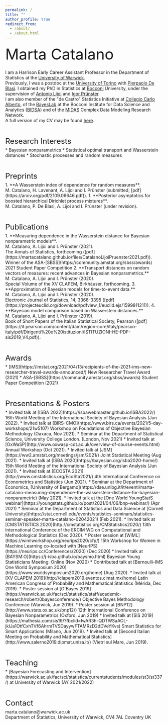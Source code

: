 ```yaml
---
permalink: /
title: ""
author_profile: true
redirect_from: 
  - /about/
  - /about.html
---
```



<p style = "margin-bottom:20px;"><font  size="7" >  Marta Catalano <br> </font> </p>
  
  
I am a Harrison Early Career Assistant Professor in the Department of Statistics at the [University of Warwick](https://warwick.ac.uk/fac/sci/statistics/). <br> 
Previously, I was a postdoc at the [University of Torino](https://www.esomas.unito.it/do/home.pl)  with [Pierpaolo De Blasi](https://sites.google.com/a/carloalberto.org/pdeblasi/). I  obtained my PhD in Statistics at [Bocconi](https://www.unibocconi.eu/wps/wcm/connect/Bocconi/SitoPubblico_EN/Navigation+Tree/Home/Faculty+and+Research/Departments/Decision+Sciences/) University, under the supervision of [Antonio Lijoi](http://mypage.unibocconi.it/antoniolijoi/) and [Igor Prünster](http://didattica.unibocconi.it/mypage/index.php?IdUte=187032&cognome=PRUENSTER&nome=IGOR&urlBackMy=). <br> 
I am also member of the "de Castro" Statistics Initiative at [Collegio Carlo Alberto](https://www.carloalberto.org/research/statistics-initiative/), of the [BayesLab](https://www.bayeslab.unibocconi.eu/wps/wcm/connect/Cdr/Bayeslab/Home) at the Bocconi Institute for Data Science and Analytics ([BIDSA](https://www.bidsa.unibocconi.eu/wps/wcm/connect/Site/Bidsa/Home)) and of the [MIDAS](https://midas.mat.uc.cl/network/) Complex Data Modeling Research Network.<br> 
A full version of my CV may be found [here](https://martacatalano.github.io/files/MartaCatalano_CV_Sep2021.pdf).

<p style = "margin-bottom:5px;"> <font size="5" > <br>  Research Interests  </font></p>
* Bayesian nonparametrics 
* Statistical optimal transport and Wasserstein distances
* Stochastic processes and random measures


<p style = "margin-bottom:5px;"> <font size="5" > <br> Preprints  </font></p>
1.  **A Wasserstein index of dependence for random measures**. <br>
M. Catalano, H. Lavenant, A. Lijoi and I. Prünster (submitted, [pdf](https://arxiv.org/pdf/2109.06646.pdf)).
1.  **Posterior asymptotics for boosted hierarchical Dirichlet process mixtures**. <br>
M. Catalano, P. De Blasi, A. Lijoi and I. Prünster (under revision).


<p style = "margin-bottom:5px;"> <font size="5" > <br> Publications  </font></p>
1.  **Measuring dependence in the Wasserstein distance for Bayesian nonparametric models**. <br> 
M. Catalano, A. Lijoi and I. Prünster (2021).<br>
The Annals of Statistics, forthcoming ([pdf](https://martacatalano.github.io/files/CatalanoLijoiPruenster2021.pdf)). <br>
Winner of the ASA-[SBSS](https://community.amstat.org/sbss/awards) 2021 Student Paper Competition
2. **Transport distances on random vectors of measures: recent advances in Bayesian nonparametrics.** <br>
M. Catalano, A. Lijoi and I. Prünster (2020). <br>
Special Volume of the XV CLAPEM, Birkhäuser, forthcoming.
3.  **Approximation of Bayesian models for time-to-event data.** <br>
M. Catalano, A. Lijoi and I. Prünster (2020). <br>
Electronic Journal of Statistics, 14, 3366-3395 ([pdf](https://projecteuclid.org/download/pdfview_1/euclid.ejs/1599811211)).
4.  **Bayesian model comparison based on Wasserstein distances.** <br>
M. Catalano, A. Lijoi and I. Prünster (2019). <br>
Book of Short Papers of the Italian Statistical Society, Pearson ([pdf](https://it.pearson.com/content/dam/region-core/italy/pearson-italy/pdf/Dirigenti%20e%20istituzioni/ISTITUZIONI-HE-PDF-sis2019_V4.pdf)).

<p style = "margin-bottom:5px;"> <font size="5" > <br> Awards  </font></p>
* [IMS](https://imstat.org/2021/04/13/recipients-of-the-2021-ims-new-researcher-travel-awards-announced/) New Researcher Travel Award (2021)
* ASA-[SBSS](https://community.amstat.org/sbss/awards) Student Paper Competition (2021)

<p style = "margin-bottom:5px;"> <font size="5" > <br> Presentations & Posters  </font></p>
* Invited talk at [ISBA 2022](https://isbawebmaster.github.io/ISBA2022/) 16th World Meeting of the International Society of Bayesian Analysis (Jun 2022).
* Invited talk at [BIRS-CMO](https://www.birs.ca/events/2021/5-day-workshops/21w5107) Workshop on Foundations of Objective Bayesian Methodology (Oaxaca, Nov 2021).
* Seminar at the Department of Statistical Science, University College London. (London, Nov 2021)
* Invited talk at [OxWaSP](http://www.oxwasp-cdt.ac.uk/overview-of-course-events.html) Annual Workshop (Oct 2021).
* Invited talk at [JSM](https://ww2.amstat.org/meetings/jsm/2021/) Joint Statistical Meeting (Aug 2021).
* Invited talk at [ISBA 2020](https://bayesian.org/isba2020-home/) 15th World Meeting of the International Society of Bayesian Analysis (Jun 2021).
* Invited talk at [ECOSTA 2021](http://www.cmstatistics.org/EcoSta2021/)  4th International Conference on Econometrics and Statistics (Jun 2021).
* Seminar at the Department of Economics, [University of Bergamo](https://dse.unibg.it/it/eventi/marta-catalano-measuring-dependence-the-wasserstein-distance-for-bayesian-nonparametric) (May 2021).
* Invited talk at the [One World YoungStatS webinar](https://youngstats.github.io/post/2021/04/06/bnp-webinar/) (Apr 2021)
* Seminar at the Department of Statistics and Data Science at [Cornell University](https://stat.cornell.edu/events/statistics-seminars/statistics-seminar-speaker-marta-catalano-02042021) (Feb 2021).
* Invited talk at [CMSTATISTICS 2020](http://cmstatistics.org/CMStatistics2020/) 13th International Conference of the ERCIM WG on Computational and Methodological Statistics (Dec 2020).
* Poster session at [WiML](https://wimlworkshop.org/neurips2020/cfp/) 15th Workshop for Women in Machine Learning co-located with [NeurIPS](https://neurips.cc/Conferences/2020) (Dec 2020)
* Invited talk at [BAYSM:O](https://j-isba.github.io/baysmo.html) Bayesian Young Statisticians Meeting: Online (Nov 2020)
* Contributed talk at [Bernoulli-IMS One World Symposium 2020](https://www.worldsymposium2020.org/home) (Aug 2020).
* Invited talk at [XV CLAPEM 2019](http://clapem2019.eventos.cimat.mx/home) Latin American Congress of Probability and Mathematical Statistics (Mérida, Dec 2019).
* Poster session at [O'Bayes 2019](https://warwick.ac.uk/fac/sci/statistics/staff/academic-research/robert/0bayesconference/) Objective Bayes Methodology Conference (Warwick, Jun 2019).
* Poster session at [BNP12](http://www.stats.ox.ac.uk/bnp12/) 12th International Conference on Bayesian Nonparametrics (Oxford, Jun 2019)
* Invited talk at [SIS 2019](https://mathesia.com/sis19/?fbclid=IwAR3h-QDTWSaAOL-jkIJa1OtfCxhTVf6AhrmTVSDayywFTAMRzD2dDVeYKvs) Smart Statistics for Smart Applications (Milano, Jun 2019).
* Invited talk at [Second Italian Meeting on Probability and Mathematical Statistics](http://www.salerno2019.dipmat.unisa.it/) (Vietri sul Mare, Jun 2019).

<p style = "margin-bottom:5px;"> <font size="5" margin-bottom = "1em"> <br>  Teaching  </font></p>
* [Bayesian Forecasting and Intervention](https://warwick.ac.uk/fac/sci/statistics/currentstudents/modules/st3/st337/) at University of Warwick (AY 2021/2022)

<p style = "margin-bottom:5px;"> <font size="5" > <br> Contact  </font></p>
marta.catalano@warwick.ac.uk <br> 
Department of Statistics, University of Warwick, CV4 7AL Coventry UK
